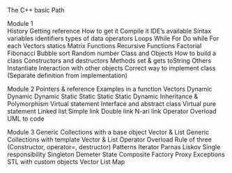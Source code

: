 The C++  basic Path
 
Module 1	
History
Getting reference
How to get it
Compile it
IDE’s available 
Sintax
variables identifiers
types of data
operators
Loops
While
For
Do while
For each
Vectors statics
Matrix
Functions
Recursive Functions
Factorial
Fibonacci
Bubble sort
Random number
Class and Objects
How to build a class
Constructors and destructors
Methods
set & gets
toString
Others
Instantiate
Interaction with other objects
Correct way to implement class (Separate definition from implementation)

Module 2
Pointers & reference
Examples in a function
Vectors
Dynamic Dynamic 
Dynamic Static
Static Static
Static Dynamic
Inheritance & Polymorphism
Virtual statement
Interface and abstract class
Virtual pure statement
Linked list
Simple link
Double link
N-ari link
Operator Overload
UML to code

Module 3
Generic Collections with a base object
Vector & List
Generic Collections with template
Vector & List
Operator Overload
Rule of three (Constructor, operator=, destructor)
Patterns
Iterator
Parnas
Liskov
Single responsibility
Singleton
Demeter
State
Composite
Factory
Proxy
Exceptions 
STL with custom objects
Vector
List
Map
